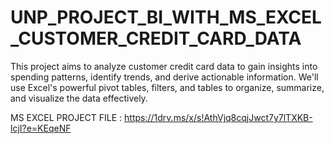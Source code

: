 # UNP_PROJECT_BI_WITH_MS_EXCEL_CUSTOMER_CREDIT_CARD_DATA

This project aims to analyze customer credit card data to gain insights into spending patterns, identify trends, and derive actionable information. We'll use Excel's powerful pivot tables, filters, and tables to organize, summarize, and visualize the data effectively.

MS EXCEL PROJECT FILE : https://1drv.ms/x/s!AthVjq8cqjJwct7y7lTXKB-lcjI?e=KEqeNF
